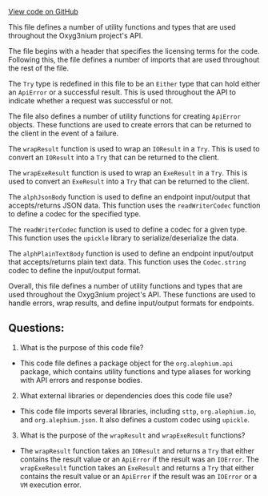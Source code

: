[View code on GitHub](https://github.com/alephium/alephium/api/src/main/scala/org/alephium/api/package.scala)

This file defines a number of utility functions and types that are used throughout the Oxyg3nium project's API. 

The file begins with a header that specifies the licensing terms for the code. Following this, the file defines a number of imports that are used throughout the rest of the file. 

The `Try` type is redefined in this file to be an `Either` type that can hold either an `ApiError` or a successful result. This is used throughout the API to indicate whether a request was successful or not. 

The file also defines a number of utility functions for creating `ApiError` objects. These functions are used to create errors that can be returned to the client in the event of a failure. 

The `wrapResult` function is used to wrap an `IOResult` in a `Try`. This is used to convert an `IOResult` into a `Try` that can be returned to the client. 

The `wrapExeResult` function is used to wrap an `ExeResult` in a `Try`. This is used to convert an `ExeResult` into a `Try` that can be returned to the client. 

The `alphJsonBody` function is used to define an endpoint input/output that accepts/returns JSON data. This function uses the `readWriterCodec` function to define a codec for the specified type. 

The `readWriterCodec` function is used to define a codec for a given type. This function uses the `upickle` library to serialize/deserialize the data. 

The `alphPlainTextBody` function is used to define an endpoint input/output that accepts/returns plain text data. This function uses the `Codec.string` codec to define the input/output format. 

Overall, this file defines a number of utility functions and types that are used throughout the Oxyg3nium project's API. These functions are used to handle errors, wrap results, and define input/output formats for endpoints.
## Questions: 
 1. What is the purpose of this code file?
- This code file defines a package object for the `org.alephium.api` package, which contains utility functions and type aliases for working with API errors and response bodies.

2. What external libraries or dependencies does this code file use?
- This code file imports several libraries, including `sttp`, `org.alephium.io`, and `org.alephium.json`. It also defines a custom codec using `upickle`.

3. What is the purpose of the `wrapResult` and `wrapExeResult` functions?
- The `wrapResult` function takes an `IOResult` and returns a `Try` that either contains the result value or an `ApiError` if the result was an `IOError`. The `wrapExeResult` function takes an `ExeResult` and returns a `Try` that either contains the result value or an `ApiError` if the result was an `IOError` or a `VM` execution error.